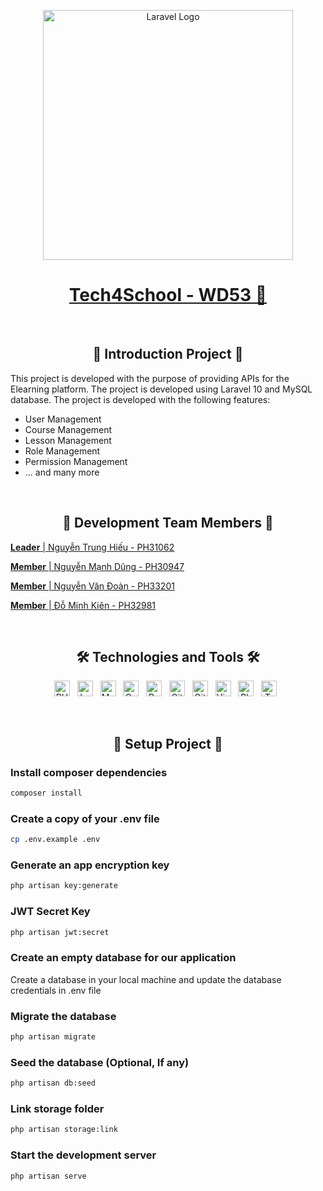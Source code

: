 <p align="center"><a href="https://laravel.com" target="_blank"><img src="https://raw.githubusercontent.com/laravel/art/master/logo-lockup/5%20SVG/2%20CMYK/1%20Full%20Color/laravel-logolockup-cmyk-red.svg" width="400" alt="Laravel Logo"></a></p>

<h1 align="center"><a href="https://github.com/JxNov/graduation-project-api" target="_blank">Tech4School - WD53 🫰</a></h1>
<br/>

<h2 align="center">📝 Introduction Project 📝</h2>

<p>This project is developed with the purpose of providing APIs for the Elearning platform. The project is developed using
Laravel 10 and MySQL database. The project is developed with the following features:</p>

* User Management
* Course Management
* Lesson Management
* Role Management
* Permission Management
* ... and many more

<br/>

<h2 align="center">🤝 Development Team Members 🤝</h2>
<p><a href="https://github.com/JustHieu15" target="_blank">
<b>Leader</b> | Nguyễn Trung Hiếu - PH31062
</a></p>
<p><a href="https://github.com/JxNov" target="_blank">
<b>Member</b> | Nguyễn Mạnh Dũng - PH30947
</a></p>
<p><a href="https://github.com/vdoan1909" target="_blank">
<b>Member</b> | Nguyễn Văn Đoàn - PH33201
</a></p>
<p><a href="https://github.com/dominhkien" target="_blank">
<b>Member</b> | Đỗ Minh Kiên - PH32981
</a></p>

<br/>

<h2 align="center">🛠️ Technologies and Tools 🛠️</h2>
<p align="center">
<span><img src="https://img.shields.io/badge/PHP-282C34?logo=php&logoColor=777BB4" alt="PHP logo" title="PHP" height="25" /></span>
&nbsp;
<span><img src="https://img.shields.io/badge/Laravel-282C34?logo=laravel&logoColor=FF2D20" alt="Laravel logo" title="Laravel" height="25" /></span>
&nbsp;
<span><img src="https://img.shields.io/badge/MySQL-282C34?logo=mysql&logoColor=4479A1" alt="MySQL logo" title="MySQL" height="25" /></span>
&nbsp;
<span><img src="https://img.shields.io/badge/Composer-282C34?logo=composer&logoColor=885630" alt="Composer logo" title="Composer" height="25" /></span>
&nbsp;
<span><img src="https://img.shields.io/badge/Postman-282C34?logo=postman&logoColor=FF6C37" alt="Postman logo" title="Postman" height="25" /></span>
&nbsp;
<span><img src="https://img.shields.io/badge/Git-282C34?logo=git&logoColor=F05032" alt="Git logo" title="Git" height="25" /></span>
&nbsp;
<span><img src="https://img.shields.io/badge/GitHub-282C34?logo=github&logoColor=181717" alt="GitHub logo" title="GitHub" height="25" /></span>
&nbsp;
<span><img src="https://img.shields.io/badge/Visual%20Studio%20Code-282C34?logo=visual-studio-code&logoColor=007ACC" alt="Visual Studio Code logo" title="Visual Studio Code" height="25" /></span>
&nbsp;
<span><img src="https://img.shields.io/badge/PhpStorm-282C34?logo=phpstorm&logoColor=000000" alt="PhpStorm logo" title="PhpStorm" height="25" /></span>
&nbsp;
<span><img src="https://img.shields.io/badge/Trello-282C34?logo=trello&logoColor=0079BF" alt="Trello logo" title="Trello" height="25" /></span>
&nbsp;
</p>

<br/>

<h2 align="center">🔧 Setup Project 🔧</h2>

### Install composer dependencies

```bash
composer install
```

### Create a copy of your .env file

```bash
cp .env.example .env
```

### Generate an app encryption key

```bash
php artisan key:generate
```

### JWT Secret Key

```bash
php artisan jwt:secret
```

### Create an empty database for our application

Create a database in your local machine and update the database credentials in .env file

### Migrate the database

```bash
php artisan migrate
```

### Seed the database (Optional, If any)

```bash
php artisan db:seed
```

### Link storage folder

```bash
php artisan storage:link
```

### Start the development server

```bash
php artisan serve
```
